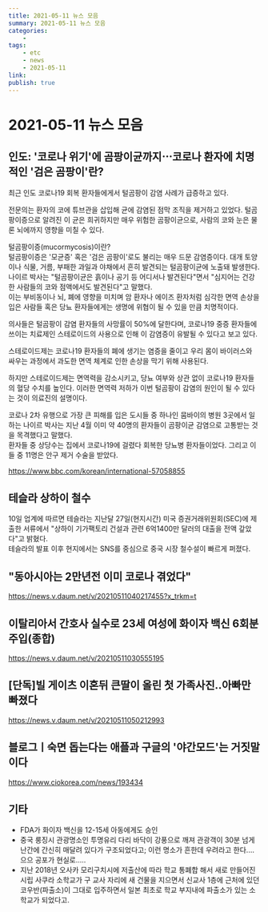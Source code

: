 ```yaml
---
title: 2021-05-11 뉴스 모음
summary: 2021-05-11 뉴스 모음
categories:
    - 
tags:
    - etc
    - news
    - 2021-05-11
link: 
publish: true
---
```


# 2021-05-11 뉴스 모음

## 인도: '코로나 위기'에 곰팡이균까지⋯코로나 환자에 치명적인 '검은 곰팡이'란?

최근 인도 코로나19 회복 환자들에게서 털곰팡이 감염 사례가 급증하고 있다.

전문의는 환자의 코에 튜브관을 삽입해 균에 감염된 점막 조직을 제거하고 있었다. 털곰팡이증으로 알려진 이 균은 희귀하지만 매우 위험한 곰팡이균으로, 사람의 코와 눈은 물론 뇌에까지 영향을 미칠 수 있다.

털곰팡이증(mucormycosis)이란?  
털곰팡이증은 '모균증' 혹은 '검은 곰팡이'로도 불리는 매우 드문 감염증이다. 대개 토양이나 식물, 거름, 부패한 과일과 야채에서 흔히 발견되는 털곰팡이균에 노출돼 발생한다. 나이르 박사는 "털곰팡이균은 흙이나 공기 등 어디서나 발견된다"면서 "심지어는 건강한 사람들의 코와 점액에서도 발견된다"고 말했다.  
이는 부비동이나 뇌, 폐에 영향을 미치며 암 환자나 에이즈 환자처럼 심각한 면역 손상을 입은 사람들 혹은 당뇨 환자들에게는 생명에 위협이 될 수 있을 만큼 치명적이다.

의사들은 털곰팡이 감염 환자들의 사망률이 50%에 달한다며, 코로나19 중증 환자들에 쓰이는 치료제인 스테로이드의 사용으로 인해 이 감염증이 유발될 수 있다고 보고 있다.

스테로이드제는 코로나19 환자들의 폐에 생기는 염증을 줄이고 우리 몸이 바이러스와 싸우는 과정에서 과도한 면역 체계로 인한 손상을 막기 위해 사용된다.

하지만 스테로이드제는 면역력을 감소시키고, 당뇨 여부와 상관 없이 코로나19 환자들의 혈당 수치를 높인다. 이러한 면역력 저하가 이번 털곰팡이 감염의 원인이 될 수 있다는 것이 의료진의 설명이다.

코로나 2차 유행으로 가장 큰 피해를 입은 도시들 중 하나인 뭄바이의 병원 3곳에서 일하는 나이르 박사는 지난 4월 이미 약 40명의 환자들이 곰팡이균 감염으로 고통받는 것을 목격했다고 말했다.  
환자들 중 상당수는 집에서 코로나19에 걸렸다 회복한 당뇨병 환자들이었다. 그리고 이들 중 11명은 안구 제거 수술을 받았다.

<https://www.bbc.com/korean/international-57058855>

## 테슬라 상하이 철수

10일 업계에 따르면 테슬라는 지난달 27일(현지시간) 미국 증권거래위원회(SEC)에 제출한 서류에서 "상하이 기가팩토리 건설과 관련 6억1400만 달러의 대출을 전액 갚았다"고 밝혔다.  
테슬라의 발표 이후 현지에서는 SNS를 중심으로 중국 시장 철수설이 빠르게 퍼졌다.

## "동아시아는 2만년전 이미 코로나 겪었다"

<https://news.v.daum.net/v/20210511040217455?x_trkm=t>

## 이탈리아서 간호사 실수로 23세 여성에 화이자 백신 6회분 주입(종합)

<https://news.v.daum.net/v/20210511030555195>

## [단독]빌 게이츠 이혼뒤 큰딸이 올린 첫 가족사진..아빠만 빠졌다

<https://news.v.daum.net/v/20210511050212993>

## 블로그ㅣ숙면 돕는다는 애플과 구글의 '야간모드'는 거짓말이다

<https://www.ciokorea.com/news/193434>

## 기타

- FDA가 화이자 백신을 12-15세 아동에게도 승인
- 중국 룽징시 관광명소인 투명유리 다리 바닥이 강풍으로 깨져 관광객이 30분 넘게 난간에 간신히 매달려 있다가 구조되었다고; 이런 명소가 흔한데 우려라고 한다....으으 공포가 현실로.....
- 지난 2018년 오사카 모리구치시에 저출산에 따라 학교 통폐합 해서 새로 만들어진 시립 사쿠라 소학교가 구 교사 자리에 새 건물을 지으면서 신교사 1층에 근처에 있던 코우반(파출소)이 그대로 입주하면서 일본 최초로 학교 부지내에 파출소가 있는 소학교가 되었다고.
